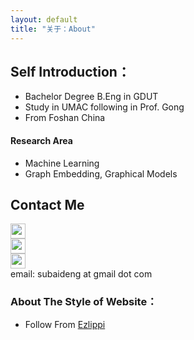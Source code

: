 ```yaml
---
layout: default
title: "关于：About"
---
```


## Self Introduction：

- Bachelor Degree  B.Eng  in GDUT
- Study in UMAC  following in Prof. Gong
- From Foshan China

#### Research Area

* Machine Learning
* Graph Embedding, Graphical Models

## Contact Me

<p class="contact">
 <a href="http://weibo.com/ouyanglip" title="微博联系我"><img src="http://www.sinaimg.cn/blog/developer/wiki/LOGO_32x32.png" width="24" height="24" style="display:inline-block;vertical-align:middle"></a><br/>
        <a href="http://www.zhihu.com/people/lippi-ouyang" title="知乎联系我"><img src="http://www.zhihu.com/favicon.ico" width="24" height="24" style="display:inline-block;vertical-align:middle"></a><br/>
 <a href="https://github.com/LippiOuYang" title="Github联系我"><img src="http://www.github.com/favicon.ico" width="24" height="24" style="display:inline-block;vertical-align:middle"></a><br/>
email: subaideng at gmail dot com 
</p>


### About The Style of Website：

* Follow From [Ezlippi](http://www.ezlippi.com/)
